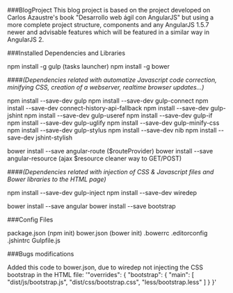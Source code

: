 ###BlogProject
This blog project is based on the project developed on Carlos Azaustre's book "Desarrollo web ágil con AngularJS" but using a more complete project structure, components and any AngularJS 1.5.7 newer and advisable features which will be featured in a similar way in AngularJS 2.

###Installed Dependencies and Libraries

npm install -g gulp (tasks launcher)
npm install -g bower 

####_(Dependencies related with automatize Javascript code correction, minifying CSS, creation of a webserver, realtime browser updates...)_

npm install --save-dev gulp
npm install --save-dev gulp-connect 
npm install --save-dev connect-history-api-fallback
npm install --save-dev gulp-jshint
npm install --save-dev gulp-useref
npm install --save-dev gulp-if
npm install --save-dev gulp-uglify
npm install --save-dev gulp-minify-css
npm install --save-dev gulp-stylus
npm install --save-dev nib 
npm install --save-dev jshint-stylish

bower install --save angular-route ($routeProvider)
bower install --save angular-resource (ajax $resource cleaner way to GET/POST)

####_(Dependencies related with injection of CSS & Javascript files and Bower libraries to the HTML page)_

npm install --save-dev gulp-inject
npm install --save-dev wiredep

bower install --save angular
bower install --save bootstrap

###Config Files

package.json (npm init)
bower.json (bower init)
.bowerrc
.editorconfig
.jshintrc
Gulpfile.js

###Bugs modifications

Added this code to bower.json, due to wiredep not injecting the CSS bootstrap in the HTML file:
	'"overrides": {
	  "bootstrap": {
	    "main": [
	      "dist/js/bootstrap.js",
	      "dist/css/bootstrap.css",
	      "less/bootstrap.less"
	        ]
	    }
	}'

